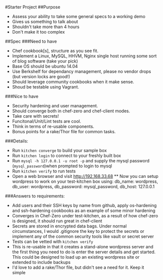 #Starter Project
##Purpose
  * Assess your ability to take some general specs to a working demo
  * Gives us something to talk about
  * Shouldn't take more than 4 hours
  * Don't make it too complex

##Spec
###Need to have
  * Chef cookbook[s], structure as you see fit.
  * Implement a Linux, MySQL, HHVM, Nginx single host running some sort of blog software (take your pick)
  * Base OS should be ubuntu 14.04
  * Use Berkshelf for dependancy management, please no vendor drops (but version locks are good!)
  * Should leverage community cookbooks when it make sense.
  * Shoud be testable using Vagrant.
 
###Nice to have
  * Security hardening and user management.
  * Should converge both in chef-zero and chef-client modes.
  * Take care with secrets!
  * Funcitonal/Unit/Lint tests are cool.
  * Think in terms of re-usable components.
  * Bonus points for a rake/Thor file for common tasks.

###Details:
  * Run `kitchen converge` to build your sample box
  * Run `kitchen login` to connect to your freshly built box
  * Run `mysql -h 127.0.0.1 -u root -p` and supply the mysql password (`mysql_password`)when prompted to login to mysql
  * Run `kitchen verify` to run tests
  * Open a web browser and visit http://192.168.33.68
  ** Now you can setup wordpress to work on your test-kitchen box using:
  db_name: wordpress, db_user: wordpress, db_password: mysql_password,
  db_host: 127.0.0.1

###Answers to requirements:
  * Add users and their SSH keys by name from github, apply os-hardening and ssh-hardening cookbooks as an example of some minor hardening
  * Converges in Chef-Zero under test-kitchen, as a result of how chef-zero is designed, it should run great in chef-client
  * Secrets are stored in encrypted data bags.  Under normal circumstances, I would .gitignore the key to protect the secrets or implement any of the     common security tools like vault or secret server
  * Tests can be vetted with `kitchen verify`
  * This is re-usable in that it creates a stand-alone wordpress server and the first thing you need to do is enter the server details and get started.  This could be designed to load up an existing wordpress site or extended to include backups
  * I'd love to add a rake/Thor file, but didn't see a need for it. Keep it simple
  